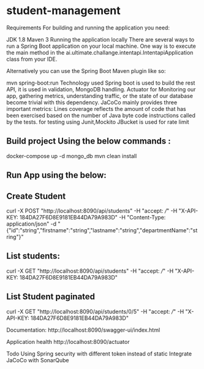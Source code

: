 # student-management
Requirements
For building and running the application you need:

JDK 1.8
Maven 3
Running the application locally
There are several ways to run a Spring Boot application on your local machine. One way is to execute the main method in the ai.ultimate.challange.intentapi.IntentapiApplication class from your IDE.

Alternatively you can use the Spring Boot Maven plugin like so:

mvn spring-boot:run
Technology used
Spring boot is used to build the rest API, it is used in validation, MongoDB handling.
Actuator for Monitoring our app, gathering metrics, understanding traffic, or the state of our database become trivial with this dependency.
JaCoCo mainly provides three important metrics: Lines coverage reflects the amount of code that has been exercised based on the number of Java byte code instructions called by the tests.
for testing using Junit,Mockito
JBucket is used for rate limit
## Build project Using the below commands :

docker-compose up -d mongo_db
mvn clean install
## Run App using the below:
## Create Student
curl -X POST "http://localhost:8090/api/students" -H "accept: */*" -H "X-API-KEY: 184DA27F6D8E9181EB44DA79A983D" -H "Content-Type: application/json" -d "{\"id\":\"string\",\"firstname\":\"string\",\"lastname\":\"string\",\"departmentName\":\"string\"}"

## List students:
curl -X GET "http://localhost:8090/api/students" -H "accept: */*" -H "X-API-KEY: 184DA27F6D8E9181EB44DA79A983D"

## List Student paginated
curl -X GET "http://localhost:8090/api/students/0/5" -H "accept: */*" -H "X-API-KEY: 184DA27F6D8E9181EB44DA79A983D"

Documentation:
http://localhost:8090/swagger-ui/index.html

Application health
http://localhost:8090/actuator

Todo
Using Spring security with different token instead of static
Integrate JaCoCo with SonarQube
